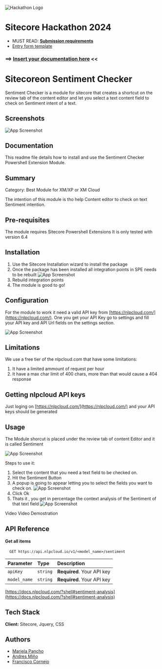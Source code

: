 ![Hackathon Logo](docs/images/hackathon.png?raw=true "Hackathon Logo")

# Sitecore Hackathon 2024

-   MUST READ: **[Submission requirements](SUBMISSION_REQUIREMENTS.md)**
-   [Entry form template](ENTRYFORM.md)

### ⟹ [Insert your documentation here](ENTRYFORM.md) <<

# Sitecoreon Sentiment Checker

Sentiment Checker is a module for sitecore that creates a shortcut on the review tab of the content editor and let you select a text content field to check on Sentiment intent of a text.

## Screenshots

![App Screenshot](https://github.com/Sitecore-Hackathon/2024-Sitecoreon/blob/main/assets/sitecore04.png)

## Documentation

This readme file details how to install and use the Sentiment Checker Powershell Extension Module.

## Summary

Category: Best Module for XM/XP or XM Cloud

The intention of this module is tho help Content editor to check on text Sentiment intention.

## Pre-requisites

The module requires Sitecore Powershell Extensions It is only tested with version 6.4

## Installation

1. Use the Sitecore Installation wizard to install the package
2. Once the package has been installed all integration points in SPE needs to be rebuilt
   ![App Screenshot](https://github.com/Sitecore-Hackathon/2024-Sitecoreon/blob/main/assets/sitecore06.png)
3. Rebuild integration points
4. The module is good to go!

## Configuration

For the module to work it need a valid API key from [https://nlpcloud.com/](https://nlpcloud.com/).
One you get your API Key go to settings and fill your API key and API Url fields on the settings section.

![App Screenshot](https://github.com/Sitecore-Hackathon/2024-Sitecoreon/blob/main/assets/sitecore05.png)

## Limitations

We use a free tier of the nlpcloud.com that have some limitations:

1. It have a limited ammount of request per hour
2. It have a max char limit of 400 chars, more than that would cause a 404 response

## Getting nlpcloud API keys

Just loging on [https://nlpcloud.com/](https://nlpcloud.com/) and your API keys should be generated

## Usage

The Module shorcut is placed under the review tab of content Editor and it is called Sentiment

![App Screenshot](https://github.com/Sitecore-Hackathon/2024-Sitecoreon/blob/main/assets/sitecore02.png)

Steps to use it:

1. Select the content that you need a text field to be checked on.
2. Hit the Sentiment Button
3. A popup is going to appear letting you to select the fields you want to check on.
   ![App Screenshot](https://github.com/Sitecore-Hackathon/2024-Sitecoreon/blob/main/assets/sitecore03.png)
4. Click Ok
5. Thats it , you get in percentage the context analysis of the Sentiment of that text field
   ![App Screenshot](https://github.com/Sitecore-Hackathon/2024-Sitecoreon/blob/main/assets/sitecore04.png)

Video
Video Demostration

## API Reference

#### Get all items

```http
  GET https://api.nlpcloud.io/v1/<model_name>/sentiment
```

| Parameter    | Type     | Description                |
| :----------- | :------- | :------------------------- |
| `apiKey`     | `string` | **Required**. Your API key |
| `model_name` | `string` | **Required**. Your API key |

[https://docs.nlpcloud.com/?shell#sentiment-analysis](https://docs.nlpcloud.com/?shell#sentiment-analysis)

## Tech Stack

**Client:** Sitecore, Jquery, CSS

## Authors

-   [Mariela Pancho](https://www.github.com/octokatherine)
-   [Andres Miño](https://www.github.com/octokatherine)
-   [Francisco Cornejo](https://www.github.com/octokatherine)
